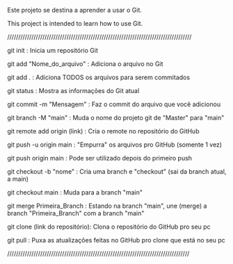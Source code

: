 Este projeto se destina a aprender a usar o Git.

This project is intended to learn how to use Git.

////////////////////////////////////////////////////////////////////////////////////

git init : Inicia um repositório Git

git add "Nome_do_arquivo" : Adiciona o arquivo no Git

git add . : Adiciona TODOS os arquivos para serem commitados

git status : Mostra as informações do Git atual

git commit -m "Mensagem" : Faz o commit do arquivo que você adicionou

git branch -M "main" : Muda o nome do projeto git de "Master" para "main"

git remote add origin (link) : Cria o remote no repositório do GitHub

git push -u origin main : "Empurra" os arquivos pro GitHub (somente 1 vez)

git push origin main : Pode ser utilizado depois do primeiro push

git checkout -b "nome" : Cria uma branch e "checkout" (sai da branch atual, a main)

git checkout main : Muda para a branch "main"

git merge Primeira_Branch : Estando na branch "main", une (merge) a branch
                            "Primeira_Branch" com a branch "main"

git clone (link do repositório): Clona o repositório do GitHub pro seu pc

git pull : Puxa as atualizações feitas no GitHub pro clone que está no seu pc

///////////////////////////////////////////////////////////////////////////////////